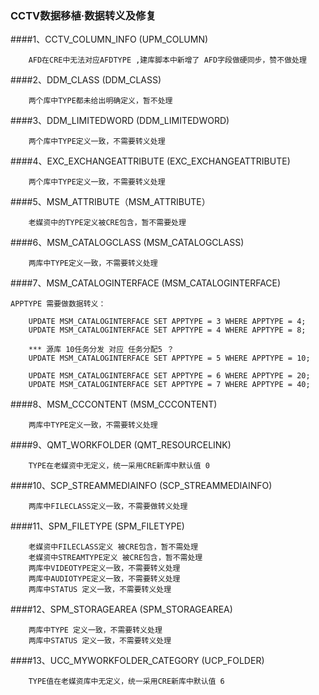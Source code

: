 ### CCTV数据移植·数据转义及修复

####1、CCTV_COLUMN_INFO (UPM_COLUMN)
```
    AFD在CRE中无法对应AFDTYPE ,建库脚本中新增了 AFD字段做硬同步，赞不做处理
```

####2、DDM_CLASS (DDM_CLASS)
```
    两个库中TYPE都未给出明确定义，暂不处理
```

####3、DDM_LIMITEDWORD (DDM_LIMITEDWORD)
```
    两个库中TYPE定义一致，不需要转义处理
```
####4、EXC_EXCHANGEATTRIBUTE (EXC_EXCHANGEATTRIBUTE)
```
    两个库中TYPE定义一致，不需要转义处理
```

####5、MSM_ATTRIBUTE（MSM_ATTRIBUTE）
```
    老媒资中的TYPE定义被CRE包含，暂不需要处理
```
####6、MSM_CATALOGCLASS (MSM_CATALOGCLASS)
```
    两库中TYPE定义一致，不需要转义处理
```
####7、MSM_CATALOGINTERFACE (MSM_CATALOGINTERFACE)
```
APPTYPE 需要做数据转义：

    UPDATE MSM_CATALOGINTERFACE SET APPTYPE = 3 WHERE APPTYPE = 4;
    UPDATE MSM_CATALOGINTERFACE SET APPTYPE = 4 WHERE APPTYPE = 8;
    
    *** 源库 10任务分发 对应 任务分配5 ？
    UPDATE MSM_CATALOGINTERFACE SET APPTYPE = 5 WHERE APPTYPE = 10;
    
    UPDATE MSM_CATALOGINTERFACE SET APPTYPE = 6 WHERE APPTYPE = 20;
    UPDATE MSM_CATALOGINTERFACE SET APPTYPE = 7 WHERE APPTYPE = 40;

```
####8、MSM_CCCONTENT (MSM_CCCONTENT)
```
    两库中TYPE定义一致，不需要转义处理
```
####9、QMT_WORKFOLDER (QMT_RESOURCELINK)
```
    TYPE在老媒资中无定义，统一采用CRE新库中默认值 0
```

####10、SCP_STREAMMEDIAINFO (SCP_STREAMMEDIAINFO)
```
    两库中FILECLASS定义一致，不需要做转义处理
```

####11、SPM_FILETYPE (SPM_FILETYPE)
```
    老媒资中FILECLASS定义 被CRE包含，暂不需处理
    老媒资中STREAMTYPE定义 被CRE包含，暂不需处理
    两库中VIDEOTYPE定义一致，不需要转义处理
    两库中AUDIOTYPE定义一致，不需要转义处理
    两库中STATUS 定义一致，不需要转义处理
```
####12、SPM_STORAGEAREA (SPM_STORAGEAREA)
```
    两库中TYPE 定义一致，不需要转义处理
    两库中STATUS 定义一致，不需要转义处理

```

####13、UCC_MYWORKFOLDER_CATEGORY (UCP_FOLDER)
```
    TYPE值在老媒资库中无定义，统一采用CRE新库中默认值 6
```